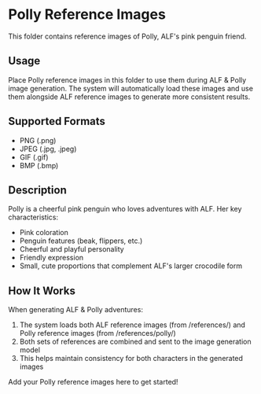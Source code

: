 # Polly Reference Images

This folder contains reference images of Polly, ALF's pink penguin friend.

## Usage

Place Polly reference images in this folder to use them during ALF & Polly image generation. The system will automatically load these images and use them alongside ALF reference images to generate more consistent results.

## Supported Formats

- PNG (.png)
- JPEG (.jpg, .jpeg)
- GIF (.gif)
- BMP (.bmp)

## Description

Polly is a cheerful pink penguin who loves adventures with ALF. Her key characteristics:
- Pink coloration
- Penguin features (beak, flippers, etc.)
- Cheerful and playful personality
- Friendly expression
- Small, cute proportions that complement ALF's larger crocodile form

## How It Works

When generating ALF & Polly adventures:
1. The system loads both ALF reference images (from /references/) and Polly reference images (from /references/polly/)
2. Both sets of references are combined and sent to the image generation model
3. This helps maintain consistency for both characters in the generated images

Add your Polly reference images here to get started!